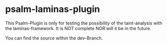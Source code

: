 # psalm-laminas-plugin

This Psalm-Plugin is only for testing the possibility of the taint-analysis with the laminas-framework.
It is NOT complete NOR will it be in the future.

You can find the source within the dev-Branch.
